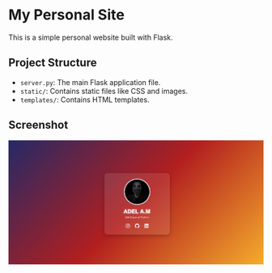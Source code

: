 # My Personal Site

This is a simple personal website built with Flask.

## Project Structure

- `server.py`: The main Flask application file.
- `static/`: Contains static files like CSS and images.
- `templates/`: Contains HTML templates.

## Screenshot

![Screenshot](screenshot/screenshot.png)
